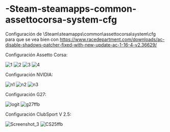 # -Steam-steamapps-common-assettocorsa-system-cfg
Configuración de \Steam\steamapps\common\assettocorsa\system\cfg para que se vea bien con https://www.racedepartment.com/downloads/ac-disable-shadows-patcher-fixed-with-new-update-ac-1-16-4-v2.36629/


Configuración Assetto Corsa:

![1](https://user-images.githubusercontent.com/34553420/111156731-5efa9080-8596-11eb-9b13-ecf8b17ff350.jpg)
![2](https://user-images.githubusercontent.com/34553420/111156732-5f932700-8596-11eb-98f7-7759009d1eec.jpg)
![3](https://user-images.githubusercontent.com/34553420/111156733-5f932700-8596-11eb-835f-72e0efc8d0fb.jpg)
![4](https://user-images.githubusercontent.com/34553420/111156735-602bbd80-8596-11eb-8e27-32e2e8f1af37.jpg)

Configuración NVIDIA:

![n1](https://user-images.githubusercontent.com/34553420/111157026-aed95780-8596-11eb-9bbc-010c1c16c231.png)
![n2](https://user-images.githubusercontent.com/34553420/111157029-aed95780-8596-11eb-929e-e2bceec5f8f6.png)
![n3](https://user-images.githubusercontent.com/34553420/111157030-af71ee00-8596-11eb-9973-95b34e75542c.png)


Configuración G27:

![logit](https://user-images.githubusercontent.com/34553420/111157041-b26cde80-8596-11eb-91c0-b94a43a8249c.png)
![g27ffb](https://user-images.githubusercontent.com/34553420/111156924-8f422f00-8596-11eb-8bcc-6308b8ca951b.png)


Configuración ClubSport V 2.5:

![Screenshot_3](https://user-images.githubusercontent.com/34553420/111157237-f364f300-8596-11eb-978b-6a7ba401c078.jpg)
![CS25ffb](https://user-images.githubusercontent.com/34553420/111156896-8a7d7b00-8596-11eb-890b-d38d2fc4bb88.png)






